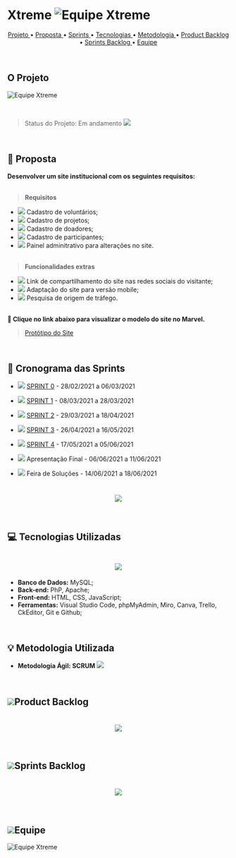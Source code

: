 
# Xtreme ![Equipe Xtreme](/readme/equipe_xtreme_pequeno.png "Equipe Xtreme")


<p align="center">
  <a href ="#o-projeto"> Projeto </a>  • 
  <a href ="#dart-proposta"> Proposta </a>  • 
  <a href ="#calendar-cronograma-das-sprints"> Sprints </a>  • 
  <a href ="#computer-tecnologias-utilizadas"> Tecnologias </a>  • 
  <a href ="#bulb-metodologia-utilizada"> Metodologia </a>  • 
  <a href ="#product-backlog">Product Backlog </a>  •
    <a href ="#sprints-backlog">Sprints Backlog </a>  •
  <a href ="#equipe"> Equipe </a> 
</p>

<br>

## O Projeto
![Equipe Xtreme](/readme/objetivo.png "Objetivo Equipe Xtreme")

<br>

> Status do Projeto: Em andamento <img src = "./readme/Works-in-progress-icon.png" />

<br>

## :dart: Proposta

**Desenvolver um site institucional com os seguintes requisitos:**<br><br>

 > **Requisitos**

 - <img src = "./readme/feito.jpeg" /> Cadastro de voluntários;
 - <img src = "./readme/feito.jpeg" /> Cadastro de projetos;
 - <img src = "./readme/feito.jpeg" /> Cadastro de doadores;
 - <img src = "./readme/feito.jpeg" /> Cadastro de participantes;
 - <img src = "./readme/feito.jpeg" /> Painel adminitrativo para alterações no site.<br><br>

 > **Funcionalidades extras**

 - <img src = "./readme/feito.jpeg" />  Link de compartilhamento do site nas redes sociais do visitante;
 - <img src = "./readme/feito.jpeg" />  Adaptação do site para versão mobile;
 - <img src = "./readme/feito.jpeg" />  Pesquisa de origem de tráfego.<br><br>

  
**:link: Clique no link abaixo para visualizar o modelo do site no Marvel.**  
> [Protótipo do Site](https://marvelapp.com/prototype/144cf1c4/screen/77188628)

<br>

## :calendar: Cronograma das Sprints

- <img src = "./readme/feito.jpeg" /> [SPRINT 0](https://github.com/Xtreme-Equipe/Projeto-Site-Intitucional/tree/main/readme/sprint0) - 28/02/2021 a 06/03/2021 

- <img src = "./readme/feito.jpeg" /> [SPRINT 1](https://github.com/Xtreme-Equipe/Projeto-Site-Intitucional/tree/main/readme/sprint1) - 08/03/2021 a 28/03/2021 

- <img src = "./readme/feito.jpeg" /> [SPRINT 2](https://github.com/Xtreme-Equipe/Projeto-Site-Intitucional/tree/main/readme/sprint2) - 29/03/2021 a 18/04/2021

- <img src = "./readme/feito.jpeg" /> [SPRINT 3](https://github.com/Xtreme-Equipe/Projeto-Site-Intitucional/tree/main/readme/sprint3) - 26/04/2021 a 16/05/2021

- <img src = "./readme/a_fazer.jpeg" /> [SPRINT 4](https://github.com/Xtreme-Equipe/Projeto-Site-Intitucional/tree/main/readme/sprint4) - 17/05/2021 a 05/06/2021

- <img src = "./readme/a_fazer.jpeg" /> Apresentação Final - 06/06/2021 a 11/06/2021

- <img src = "./readme/a_fazer.jpeg" /> Feira de Soluções - 14/06/2021 a 18/06/2021


<h1 align="center"> <img src = "./readme/cronograma_sprints.png"/></h1>

<br>



## :computer: Tecnologias Utilizadas

<h1 align="center"> <img src = "./readme/tecnologias.png"/></h1>

* **Banco de Dados:** MySQL;
* **Back-end:** PhP, Apache;
* **Front-end:** HTML, CSS, JavaScript;
* **Ferramentas:** Visual Studio Code, phpMyAdmin, Miro, Canva, Trello, CkEditor, Git e Github;

<br>

## :bulb: Metodologia Utilizada

* **Metodologia Ágil: SCRUM** 
 <img src = "./readme/metodologia.png" /></h1> 


<br>

## <img src = "./readme/back_log.png"/>Product Backlog

<h1 align="center"> <img src = "./readme/product_backlog.png" /></h1> 

<br>

## <img src = "./readme/back_log.png"/>Sprints Backlog 

<h1 align="center"> <img src = "./readme/sprintbacklog.png" /></h1> 

<br>

## <img src = "./readme/equipe_icon.png"/>Equipe 

![Equipe Xtreme](/readme/equipe.gif "Apresentação Equipe Xtreme")

<br>

